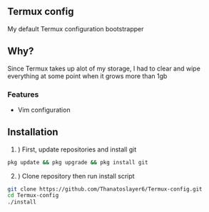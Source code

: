 ## Termux config 

My default Termux configuration bootstrapper

## Why?

Since Termux takes up alot of my storage, I had to 
clear and wipe everything at some point when
it grows more than 1gb

### Features

- Vim configuration

## Installation 

1. ) First, update repositories and install git

```bash
pkg update && pkg upgrade && pkg install git
````

2. ) Clone repository then run install script

```bash
git clone https://github.com/Thanatoslayer6/Termux-config.git
cd Termux-config
./install
```

